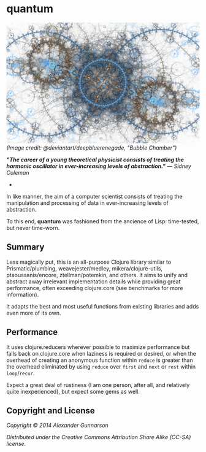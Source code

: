 quantum
==========
![](resources/images/quantum.jpg)
*(Image credit: @deviantart/deepbluerenegade, "Bubble Chamber")*

***"The career of a young theoretical physicist consists of treating the harmonic oscillator in ever-increasing levels of abstraction."*** *— Sidney Coleman*

-

In like manner, the aim of a computer scientist consists of treating the manipulation and processing of data in ever-increasing levels of abstraction.

To this end, **quantum** was fashioned from the ancience of Lisp: time-tested, but never time-worn.

Summary
-
Less magically put, this is an all-purpose Clojure library similar to Prismatic/plumbing, weavejester/medley, mikera/clojure-utils, ptaoussanis/encore, ztellman/potemkin, and others. It aims to unify and abstract away irrelevant implementation details while providing great performance, often exceeding clojure.core (see benchmarks for more information).

It adapts the best and most useful functions from existing libraries and adds even more of its own.

Performance
-

It uses clojure.reducers wherever possible to maximize performance but falls back on clojure.core when laziness is required or desired, or when the overhead of creating an anonymous function within `reduce` is greater than the overhead eliminated by using `reduce` over `first` and `next` or `rest` within `loop`/`recur`.

Expect a great deal of rustiness (I am one person, after all, and relatively quite inexperienced), but expect some gems as well.

Copyright and License
-
*Copyright © 2014 Alexander Gunnarson*

*Distributed under the Creative Commons Attribution Share Alike (CC-SA) license.*
